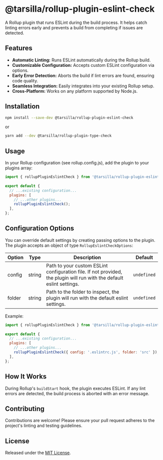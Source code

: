 # @tarsilla/rollup-plugin-eslint-check

A Rollup plugin that runs ESLint during the build process. It helps catch linting errors early and prevents a build from completing if issues are detected.

## Features

- **Automatic Linting:** Runs ESLint automatically during the Rollup build.
- **Customizable Configuration:** Accepts custom ESLint configuration via options.
- **Early Error Detection:** Aborts the build if lint errors are found, ensuring code quality.
- **Seamless Integration:** Easily integrates into your existing Rollup setup.
- **Cross-Platform:** Works on any platform supported by Node.js.

## Installation

```sh
npm install --save-dev @tarsilla/rollup-plugin-eslint-check
```

or

```sh
yarn add --dev @tarsilla/rollup-plugin-type-check
```

## Usage

In your Rollup configuration (see rollup.config.js), add the plugin to your plugins array:

```js
import { rollupPluginEslintCheck } from '@tarsilla/rollup-plugin-eslint-check';
 
export default {
  // ...existing configuration...
  plugins: [
    // ...other plugins...
    rollupPluginEslintCheck();
  ],
};
```

## Configuration Options

You can override default settings by creating passing options to the plugin.
The plugin accepts an object of type `RollupEslintCheckOptions`:

| Option   | Type   | Description                                                  | Default     |
|----------|--------|--------------------------------------------------------------|-------------|
| config   | string | Path to your custom ESLint configuration file. If not provided, the plugin will run with the default eslint settings. | `undefined` |
| folder   | string | Path to the folder to inspect, the plugin will run with the default eslint settings. | `undefined` |

Example:

```js
import { rollupPluginEslintCheck } from '@tarsilla/rollup-plugin-eslint-check';
 
export default {
  // ...existing configuration...
  plugins: [
    // ...other plugins...
    rollupPluginEslintCheck({ config: '.eslintrc.js', folder: 'src' }),
  ],
};
```

## How It Works

During Rollup's `buildStart` hook, the plugin executes ESLint. If any lint errors are detected, the build process is aborted with an error message.

## Contributing

Contributions are welcome! Please ensure your pull request adheres to the project's linting and testing guidelines.

## License

Released under the [MIT License](LICENSE).
